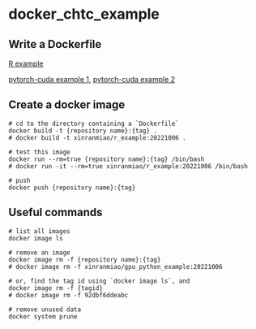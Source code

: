 # docker_chtc_example

## Write a Dockerfile
[R example](https://github.com/XinranMiao/docker_chtc_example/blob/main/R_example/Dockerfile)

[pytorch-cuda example 1](https://github.com/XinranMiao/docker_chtc_example/blob/main/gpu_python_example/Dockerfile), [pytorch-cuda example 2]()
## Create a docker image 
```{bash}
# cd to the directory containing a `Dockerfile`
docker build -t {repository name}:{tag} .
# docker build -t xinranmiao/r_example:20221006 .

# test this image
docker run --rm=true {repository name}:{tag} /bin/bash
# docker run -it --rm=true xinranmiao/r_example:20221006 /bin/bash

# push
docker push {repository name}:{tag} 
```

## Useful commands
```{bash}
# list all images
docker image ls

# remove an image
docker image rm -f {repository name}:{tag}
# docker image rm -f xinranmiao/gpu_python_example:20221006

# or, find the tag id using `docker image ls`, and
docker image rm -f {tagid}
# docker image rm -f 92dbf6ddeabc

# remove unused data
docker system prune
```

